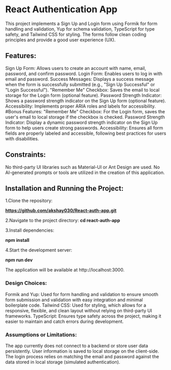 # React Authentication App
This project implements a Sign Up and Login form using Formik for form handling and validation, Yup for schema validation, TypeScript for type safety, and Tailwind CSS for styling. The forms follow clean coding principles and provide a good user experience (UX).

## Features:
Sign Up Form: Allows users to create an account with name, email, password, and confirm password.
Login Form: Enables users to log in with email and password.
Success Messages: Displays a success message when the form is successfully submitted (e.g., "Sign Up Successful" or "Login Successful").
"Remember Me" Checkbox: Saves the email to local storage for the Login form (optional feature).
Password Strength Indicator: Shows a password strength indicator on the Sign Up form (optional feature).
Accessibility: Implements proper ARIA roles and labels for accessibility.
#Bonus Features:
"Remember Me" Checkbox: For the Login form, saves the user's email to local storage if the checkbox is checked.
Password Strength Indicator: Display a dynamic password strength indicator on the Sign Up form to help users create strong passwords.
Accessibility: Ensures all form fields are properly labeled and accessible, following best practices for users with disabilities.
## Constraints:
No third-party UI libraries such as Material-UI or Ant Design are used.
No AI-generated prompts or tools are utilized in the creation of this application.
 ## Installation and Running the Project:
 1.Clone the repository:

**https://github.com/akshay030/React-auth-app.git**

2.Navigate to the project directory:
**cd react-auth-app**

3.Install dependencies: 

**npm install**

4.Start the development server:

**npm run dev**

The application will be available at http://localhost:3000.

 ### Design Choices:
Formik and Yup: Used for form handling and validation to ensure smooth form submission and validation with easy integration and minimal boilerplate code.
Tailwind CSS: Used for styling, which allows for a responsive, flexible, and clean layout without relying on third-party UI frameworks.
TypeScript: Ensures type safety across the project, making it easier to maintain and catch errors during development.
### Assumptions or Limitations:
The app currently does not connect to a backend or store user data persistently. User information is saved to local storage on the client-side.
The login process relies on matching the email and password against the data stored in local storage (simulated authentication).
